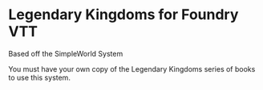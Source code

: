 # Legendary Kingdoms for Foundry VTT

Based off the SimpleWorld System

You must have your own copy of the Legendary Kingdoms series of books to use this system.
